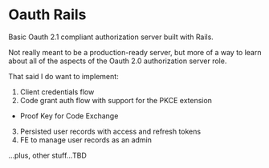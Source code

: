 # Oauth Rails

Basic Oauth 2.1 compliant authorization server built with Rails.

Not really meant to be a production-ready server, but more of a way to learn about all of the aspects of the Oauth 2.0 authorization server role.

That said I do want to implement:

1. Client credentials flow
2. Code grant auth flow with support for the PKCE extension
  * Proof Key for Code Exchange
3. Persisted user records with access and refresh tokens 
4. FE to manage user records as an admin


...plus, other stuff...TBD
